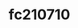 ---
layout: fc210710
title: fc210710
permalink: /fc210710/
mainClass: fc210710
jsFile: fc210710.js
---